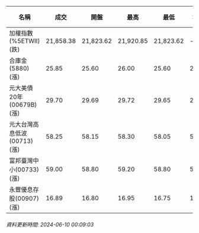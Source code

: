 | 名稱 | 成交 | 開盤 | 最高 | 最低 | 均價 | 成交金額(億) | 昨收 | 漲跌幅 | 漲跌 | 總量 | 昨量 | 振幅 |
| -------- | -------- | -------- | -------- |-------- | -------- | -------- |-------- |-------- |-------- | -------- | -------- |-------- |
|加權指數(%5ETWII) (跌)|21,858.38|21,823.62|21,920.85|21,823.62|-|4,516.02|21,902.70|0.20%|44.32|9,346,245|0|0.44%|
|合庫金(5880) (漲)|25.85|25.60|26.00|25.60|25.85|4.37|25.60|0.98%|0.25|16,886|11,163|1.56%|
|元大美債20年(00679B) (漲)|29.70|29.69|29.72|29.65|29.69|10.54|29.68|0.07%|0.02|35,509|46,120|0.24%|
|元大台灣高息低波(00713) (漲)|58.25|58.15|58.30|58.05|58.20|4.63|58.15|0.17%|0.10|7,962|12,207|0.43%|
|富邦臺灣中小(00733) (漲)|59.00|58.80|59.20|58.80|58.99|1.30|58.80|0.34%|0.20|2,207|2,142|0.68%|
|永豐優息存股(00907) (漲)|16.89|16.80|16.95|16.75|16.88|0.614|16.77|0.72%|0.12|3,639|3,531|1.19%|
###### 資料更新時間: 2024-06-10 00:09:03